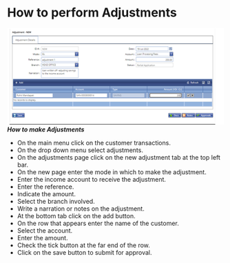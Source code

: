 # How to perform Adjustments
![How to make new adjustments on the MFI Expert system](./images/Adjustment.png "New Adjustments")
***How to make Adjustments***

- On the main menu click on the customer transactions. 
- On the drop down menu select adjustments.
- On the adjustments page click on the new adjustment tab at the top left bar.
- On the new page enter the mode in which to make the adjustment.
- Enter the income account to receive the adjustment.
- Enter the reference.
- Indicate the amount.
- Select the branch involved.
- Write a narration or notes on the adjustment.
- At the bottom tab click on the add button. 
- On the row that appears enter the name of the customer.
- Select the account. 
- Enter the amount.
- Check the tick button at the far end of the row.
- Click on the save button to submit for approval.